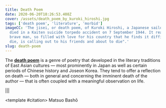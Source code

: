 ```yaml
---
title: Death Poem
date: 2020-06-20T18:26:53.408Z
cover: /assets/death_poem_by_kuroki_hiroshi.jpg
tags: ['death poem', 'literature', 'morbid']
imageCC: 'The jisei, or death poem, of Kuroki Hiroshi, a Japanese sailor who
  died in a Kaiten suicide torpedo accident on 7 September 1944. It reads: "This
  brave man, so filled with love for his country that he finds it difficult to
  die, is calling out to his friends and about to die".'
slug: death-poem
---
```


The **[death poem](https://en.wikipedia.org/wiki/Death_poem)** is a genre of poetry that developed in the literary traditions of East Asian cultures — most prominently in Japan as well as certain periods of Chinese history and Joseon Korea. They tend to offer a reflection on death — both in general and concerning the imminent death of the author — that is often coupled with a meaningful observation on life.

<post-quote>
<template #content>
  旅に病んで

  夢は枯れ野を

  かけめぐる
</template>
</post-quote>

|||

<post-quote>
<template #content>
  Falling ill on a journey

  my dreams go wandering

  over withered fields
</template>
<template #citation>
Matsuo Bashō
</template>
</post-quote>